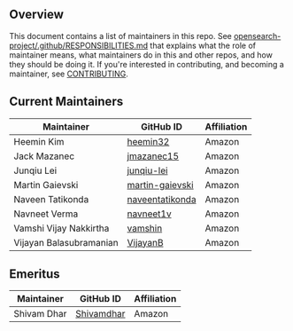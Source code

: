 ## Overview

This document contains a list of maintainers in this repo. See [opensearch-project/.github/RESPONSIBILITIES.md](https://github.com/opensearch-project/.github/blob/main/RESPONSIBILITIES.md#maintainer-responsibilities) that explains what the role of maintainer means, what maintainers do in this and other repos, and how they should be doing it. If you're interested in contributing, and becoming a maintainer, see [CONTRIBUTING](CONTRIBUTING.md).

## Current Maintainers

| Maintainer              | GitHub ID                                             | Affiliation |
|-------------------------|-------------------------------------------------------|-------------|
| Heemin Kim              | [heemin32](https://github.com/heemin32)               | Amazon      |
| Jack Mazanec            | [jmazanec15](https://github.com/jmazanec15)           | Amazon      |
| Junqiu Lei              | [junqiu-lei](https://github.com/junqiu-lei)           | Amazon      |
| Martin Gaievski         | [martin-gaievski](https://github.com/martin-gaievski) | Amazon      |
| Naveen Tatikonda        | [naveentatikonda](https://github.com/naveentatikonda) | Amazon      |
| Navneet Verma           | [navneet1v](https://github.com/navneet1v)             | Amazon      |
| Vamshi Vijay Nakkirtha  | [vamshin](https://github.com/vamshin)                 | Amazon      |
| Vijayan Balasubramanian | [VijayanB](https://github.com/VijayanB)               | Amazon      |

## Emeritus

| Maintainer              | GitHub ID                                   | Affiliation |
|-------------------------|---------------------------------------------| ----------- |
| Shivam Dhar             | [Shivamdhar](https://github.com/Shivamdhar) | Amazon      |
